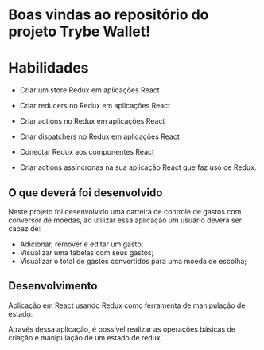 # Boas vindas ao repositório do projeto Trybe Wallet!

# Habilidades
  * Criar um store Redux em aplicações React

  * Criar reducers no Redux em aplicações React

  * Criar actions no Redux em aplicações React

  * Criar dispatchers no Redux em aplicações React

  * Conectar Redux aos componentes React

  * Criar actions assíncronas na sua aplicação React que faz uso de Redux.

## O que deverá foi desenvolvido

Neste projeto foi desenvolvido uma carteira de controle de gastos com conversor de moedas, ao utilizar essa aplicação um usuário deverá ser capaz de:
  - Adicionar, remover e editar um gasto;
  - Visualizar uma tabelas com seus gastos;
  - Visualizar o total de gastos convertidos para uma moeda de escolha;

## Desenvolvimento

Aplicação em React usando Redux como ferramenta de manipulação de estado.

Através dessa aplicação, é possível realizar as operações básicas de criação e manipulação de um estado de redux.
